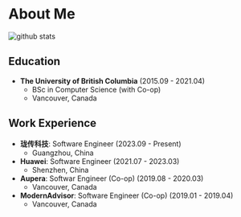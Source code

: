 # About Me

<picture decoding="async" loading="lazy">
  <source media="(prefers-color-scheme: light)" srcset="https://pixel-profile.vercel.app/api/github-stats?username=algobot76&screen_effect=false&background=linear-gradient(to%20bottom%20right%2C%20%2374dcc4%2C%20%234597e9)&include_all_commits=true">
  <source media="(prefers-color-scheme: dark)" srcset="https://pixel-profile.vercel.app/api/github-stats?username=algobot76&screen_effect=true&background=linear-gradient(to%20bottom%20right%2C%20%235580eb%2C%20%232aeeff)&include_all_commits=true">
  <img alt="github stats" src="https://pixel-profile.vercel.app/api/github-stats?username=algobot76&screen_effect=false&background=linear-gradient(to%20bottom%20right%2C%20%2374dcc4%2C%20%234597e9)">
</picture>

## Education

- **The University of British Columbia** (2015.09 - 2021.04)
  - BSc in Computer Science (with Co-op)
  - Vancouver, Canada

## Work Experience

- **珑传科技**: Software Engineer (2023.09 - Present)
  - Guangzhou, China
- **Huawei**: Software Engineer (2021.07 - 2023.03)
  - Shenzhen, China
- **Aupera**: Softwar Engineer (Co-op) (2019.08 - 2020.03)
  - Vancouver, Canada
- **ModernAdvisor**: Software Engineer (Co-op) (2019.01 - 2019.04)
  - Vancouver, Canada
